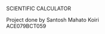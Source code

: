 <h> SCIENTIFIC CALCULATOR </h>
<p>
  Project done by Santosh Mahato Koiri 
  <br>
  ACE079BCT059
</p>
